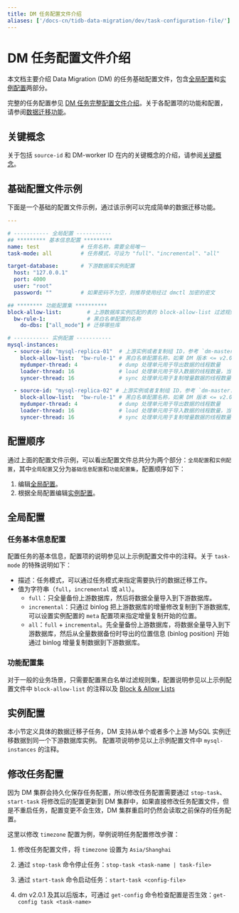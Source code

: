 ```yaml
---
title: DM 任务配置文件介绍
aliases: ['/docs-cn/tidb-data-migration/dev/task-configuration-file/']
---
```


# DM 任务配置文件介绍

本文档主要介绍 Data Migration (DM) 的任务基础配置文件，包含[全局配置](#全局配置)和[实例配置](#实例配置)两部分。

完整的任务配置参见 [DM 任务完整配置文件介绍](task-configuration-file-full.md)。关于各配置项的功能和配置，请参阅[数据迁移功能](key-features.md)。

## 关键概念

关于包括 `source-id` 和 DM-worker ID 在内的关键概念的介绍，请参阅[关键概念](config-overview.md#关键概念)。

## 基础配置文件示例

下面是一个基础的配置文件示例，通过该示例可以完成简单的数据迁移功能。

```yaml
---

# ----------- 全局配置 -----------
## ********* 基本信息配置 *********
name: test             # 任务名称，需要全局唯一
task-mode: all         # 任务模式，可设为 "full"、"incremental"、"all"

target-database:       # 下游数据库实例配置
  host: "127.0.0.1"
  port: 4000
  user: "root"
  password: ""         # 如果密码不为空，则推荐使用经过 dmctl 加密的密文

## ******** 功能配置集 **********
block-allow-list:        # 上游数据库实例匹配的表的 block-allow-list 过滤规则集，如果 DM 版本 <= v2.0.0-beta.2 则使用 black-white-list
  bw-rule-1:             # 黑白名单配置的名称
    do-dbs: ["all_mode"] # 迁移哪些库

# ----------- 实例配置 -----------
mysql-instances:
  - source-id: "mysql-replica-01"  # 上游实例或者复制组 ID，参考 `dm-master.toml` 的 `source-id` 配置
    block-allow-list:  "bw-rule-1" # 黑白名单配置名称，如果 DM 版本 <= v2.0.0-beta.2 则使用 black-white-list
    mydumper-thread: 4             # dump 处理单元用于导出数据的线程数量
    loader-thread: 16              # load 处理单元用于导入数据的线程数量，当有多个实例同时向 TiDB 迁移数据时可根据负载情况适当调小该值
    syncer-thread: 16              # sync 处理单元用于复制增量数据的线程数量，当有多个实例同时向 TiDB 迁移数据时可根据负载情况适当调小该值

  - source-id: "mysql-replica-02" # 上游实例或者复制组 ID，参考 `dm-master.toml` 的 `source-id` 配置
    block-allow-list:  "bw-rule-1" # 黑白名单配置名称，如果 DM 版本 <= v2.0.0-beta.2 则使用 black-white-list
    mydumper-thread: 4             # dump 处理单元用于导出数据的线程数量
    loader-thread: 16              # load 处理单元用于导入数据的线程数量，当有多个实例同时向 TiDB 迁移数据时可根据负载情况适当调小该值
    syncer-thread: 16              # sync 处理单元用于复制增量数据的线程数量，当有多个实例同时向 TiDB 迁移数据时可根据负载情况适当调小该值
```

## 配置顺序

通过上面的配置文件示例，可以看出配置文件总共分为两个部分：`全局配置`和`实例配置`，其中`全局配置`又分为`基础信息配置`和`功能配置集`，配置顺序如下：

1. 编辑[全局配置](#全局配置)。
2. 根据全局配置编辑[实例配置](#实例配置)。

## 全局配置

### 任务基本信息配置

配置任务的基本信息，配置项的说明参见以上示例配置文件中的注释。关于 `task-mode` 的特殊说明如下：

- 描述：任务模式，可以通过任务模式来指定需要执行的数据迁移工作。
- 值为字符串（`full`，`incremental` 或 `all`）。
    - `full`：只全量备份上游数据库，然后将数据全量导入到下游数据库。
    - `incremental`：只通过 binlog 把上游数据库的增量修改复制到下游数据库, 可以设置实例配置的 `meta` 配置项来指定增量复制开始的位置。
    - `all`：`full` + `incremental`。先全量备份上游数据库，将数据全量导入到下游数据库，然后从全量数据备份时导出的位置信息 (binlog position) 开始通过 binlog 增量复制数据到下游数据库。

### 功能配置集

对于一般的业务场景，只需要配置黑白名单过滤规则集，配置说明参见以上示例配置文件中 `block-allow-list` 的注释以及 [Block & Allow Lists](key-features.md#block--allow-table-lists)

## 实例配置

本小节定义具体的数据迁移子任务，DM 支持从单个或者多个上游 MySQL 实例迁移数据到同一个下游数据库实例。
配置项说明参见以上示例配置文件中 `mysql-instances` 的注释。

## 修改任务配置

因为 DM 集群会持久化保存任务配置，所以修改任务配置需要通过 `stop-task`、`start-task` 将修改后的配置更新到 DM 集群中，如果直接修改任务配置文件，但是不重启任务，配置变更不会生效，DM 集群重启时仍然会读取之前保存的任务配置。

这里以修改 `timezone` 配置为例，举例说明任务配置修改步骤：

1. 修改任务配置文件，将 `timezone` 设置为 `Asia/Shanghai`

2. 通过 `stop-task` 命令停止任务：`stop-task <task-name | task-file>`

3. 通过 `start-task` 命令启动任务：`start-task <config-file>`

4. dm v2.0.1 及其以后版本，可通过 `get-config` 命令检查配置是否生效：`get-config task <task-name>`
